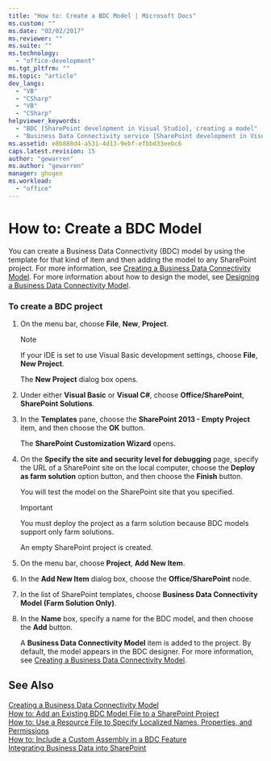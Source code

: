 ```yaml
---
title: "How to: Create a BDC Model | Microsoft Docs"
ms.custom: ""
ms.date: "02/02/2017"
ms.reviewer: ""
ms.suite: ""
ms.technology: 
  - "office-development"
ms.tgt_pltfrm: ""
ms.topic: "article"
dev_langs: 
  - "VB"
  - "CSharp"
  - "VB"
  - "CSharp"
helpviewer_keywords: 
  - "BDC [SharePoint development in Visual Studio], creating a model"
  - "Business Data Connectivity service [SharePoint development in Visual Studio], creating a model"
ms.assetid: e8b888d4-a531-4d13-9ebf-efbbd33eebc6
caps.latest.revision: 15
author: "gewarren"
ms.author: "gewarren"
manager: ghogen
ms.workload: 
  - "office"
---
```

# How to: Create a BDC Model
  You can create a Business Data Connectivity (BDC) model by using the template for that kind of item and then adding the model to any SharePoint project. For more information, see [Creating a Business Data Connectivity Model](../sharepoint/creating-a-business-data-connectivity-model.md). For more information about how to design the model, see [Designing a Business Data Connectivity Model](../sharepoint/designing-a-business-data-connectivity-model.md).  
  
### To create a BDC project  
  
1.  On the menu bar, choose **File**, **New**, **Project**.  
  
    > [!NOTE]  
    >  If your IDE is set to use Visual Basic development settings, choose **File**, **New Project**.  
  
     The **New Project** dialog box opens.  
  
2.  Under either **Visual Basic** or **Visual C#**, choose **Office/SharePoint**, **SharePoint Solutions**.  
  
3.  In the **Templates** pane, choose the **SharePoint 2013 - Empty Project** item, and then choose the **OK** button.  
  
     The **SharePoint Customization Wizard** opens.  
  
4.  On the **Specify the site and security level for debugging** page, specify the URL of a SharePoint site on the local computer, choose the **Deploy as farm solution** option button, and then choose the **Finish** button.  
  
     You will test the model on the SharePoint site that you specified.  
  
    > [!IMPORTANT]  
    >  You must deploy the project as a farm solution because BDC models support only farm solutions.  
  
     An empty SharePoint project is created.  
  
5.  On the menu bar, choose **Project**, **Add New Item**.  
  
6.  In the **Add New Item** dialog box, choose the **Office/SharePoint** node.  
  
7.  In the list of SharePoint templates, choose **Business Data Connectivity Model (Farm Solution Only)**.  
  
8.  In the **Name** box, specify a name for the BDC model, and then choose the **Add** button.  
  
     A **Business Data Connectivity Model** item is added to the project. By default, the model appears in the BDC designer. For more information, see [Creating a Business Data Connectivity Model](../sharepoint/creating-a-business-data-connectivity-model.md).  
  
## See Also  
 [Creating a Business Data Connectivity Model](../sharepoint/creating-a-business-data-connectivity-model.md)   
 [How to: Add an Existing BDC Model File to a SharePoint Project](../sharepoint/how-to-add-an-existing-bdc-model-file-to-a-sharepoint-project.md)   
 [How to: Use a Resource File to Specify Localized Names, Properties, and Permissions](../sharepoint/how-to-use-a-resource-file-to-specify-localized-names-properties-and-permissions.md)   
 [How to: Include a Custom Assembly in a BDC Feature](../sharepoint/how-to-include-a-custom-assembly-in-a-bdc-feature.md)   
 [Integrating Business Data into SharePoint](../sharepoint/integrating-business-data-into-sharepoint.md)  
  
  